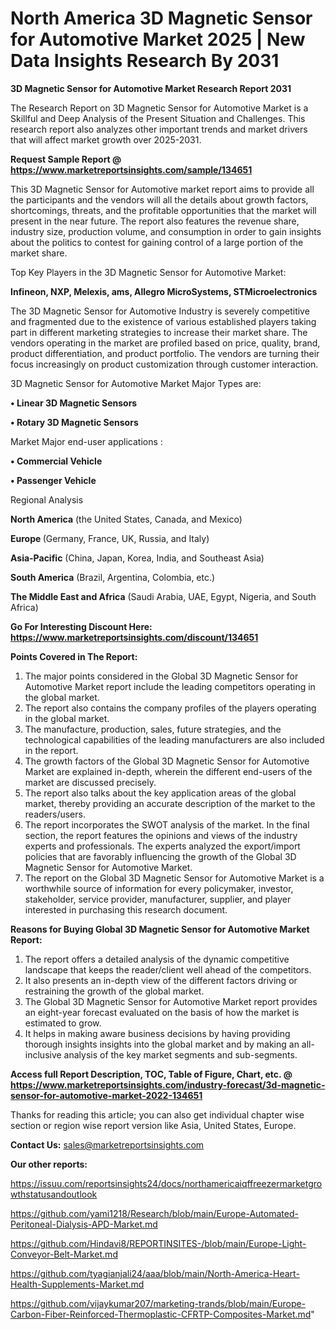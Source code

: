 # North America 3D Magnetic Sensor for Automotive Market 2025 | New Data Insights Research By 2031

<strong>3D Magnetic Sensor for Automotive Market Research Report 2031</strong>

The Research Report on 3D Magnetic Sensor for Automotive Market is a Skillful and Deep Analysis of the Present Situation and Challenges. This research report also analyzes other important trends and market drivers that will affect market growth over 2025-2031.

<strong>Request Sample Report @ <a href=https://www.marketreportsinsights.com/sample/134651>https://www.marketreportsinsights.com/sample/134651</a></strong>

This 3D Magnetic Sensor for Automotive market report aims to provide all the participants and the vendors will all the details about growth factors, shortcomings, threats, and the profitable opportunities that the market will present in the near future. The report also features the revenue share, industry size, production volume, and consumption in order to gain insights about the politics to contest for gaining control of a large portion of the market share.

Top Key Players in the 3D Magnetic Sensor for Automotive Market:

<strong>Infineon, NXP, Melexis, ams, Allegro MicroSystems, STMicroelectronics</strong>

The 3D Magnetic Sensor for Automotive Industry is severely competitive and fragmented due to the existence of various established players taking part in different marketing strategies to increase their market share. The vendors operating in the market are profiled based on price, quality, brand, product differentiation, and product portfolio. The vendors are turning their focus increasingly on product customization through customer interaction.

3D Magnetic Sensor for Automotive Market Major Types are:

<strong>• Linear 3D Magnetic Sensors

• Rotary 3D Magnetic Sensors</strong>

Market Major end-user applications :

<strong>• Commercial Vehicle

• Passenger Vehicle</strong>

Regional Analysis

</u><strong><b>North America</b></strong> (the United States, Canada, and Mexico)

<strong><b>Europe </b></strong>(Germany, France, UK, Russia, and Italy)

<strong><b>Asia-Pacific</b></strong> (China, Japan, Korea, India, and Southeast Asia)

<strong><b>South America</b></strong> (Brazil, Argentina, Colombia, etc.)

<strong><b>The Middle East and Africa</b></strong> (Saudi Arabia, UAE, Egypt, Nigeria, and South Africa)

<strong>Go For Interesting Discount Here: <a href=https://www.marketreportsinsights.com/discount/134651>https://www.marketreportsinsights.com/discount/134651</a></strong>

<strong>Points Covered in The Report:</strong>
<ol>
  <li>The major points considered in the Global 3D Magnetic Sensor for Automotive Market report include the leading competitors operating in the global market.</li>
  <li>The report also contains the company profiles of the players operating in the global market.</li>
  <li>The manufacture, production, sales, future strategies, and the technological capabilities of the leading manufacturers are also included in the report.</li>
  <li>The growth factors of the Global 3D Magnetic Sensor for Automotive Market are explained in-depth, wherein the different end-users of the market are discussed precisely.</li>
  <li>The report also talks about the key application areas of the global market, thereby providing an accurate description of the market to the readers/users.</li>
  <li>The report incorporates the SWOT analysis of the market. In the final section, the report features the opinions and views of the industry experts and professionals. The experts analyzed the export/import policies that are favorably influencing the growth of the Global 3D Magnetic Sensor for Automotive Market.</li>
  <li>The report on the Global 3D Magnetic Sensor for Automotive Market is a worthwhile source of information for every policymaker, investor, stakeholder, service provider, manufacturer, supplier, and player interested in purchasing this research document.</li>
</ol>
<strong>Reasons for Buying Global 3D Magnetic Sensor for Automotive Market Report:</strong>

<ol>
  <li>The report offers a detailed analysis of the dynamic competitive landscape that keeps the reader/client well ahead of the competitors.</li>
  <li>It also presents an in-depth view of the different factors driving or restraining the growth of the global market.</li>
  <li>The Global 3D Magnetic Sensor for Automotive Market report provides an eight-year forecast evaluated on the basis of how the market is estimated to grow.</li>
  <li>It helps in making aware business decisions by having providing thorough insights insights into the global market and by making an all-inclusive analysis of the key market segments and sub-segments.</li>
</ol>
<strong>Access full Report Description, TOC, Table of Figure, Chart, etc. @ <a href=https://www.marketreportsinsights.com/industry-forecast/3d-magnetic-sensor-for-automotive-market-2022-134651>https://www.marketreportsinsights.com/industry-forecast/3d-magnetic-sensor-for-automotive-market-2022-134651</a></strong>


Thanks for reading this article; you can also get individual chapter wise section or region wise report version like Asia, United States, Europe.

<strong>Contact Us:</strong>
sales@marketreportsinsights.com

<strong>Our other reports:</strong>

<a href=https://issuu.com/reportsinsights24/docs/northamericaiqffreezermarketgrowthstatusandoutlook>https://issuu.com/reportsinsights24/docs/northamericaiqffreezermarketgrowthstatusandoutlook</a>

<a href=https://github.com/yami1218/Research/blob/main/Europe-Automated-Peritoneal-Dialysis-APD-Market.md>https://github.com/yami1218/Research/blob/main/Europe-Automated-Peritoneal-Dialysis-APD-Market.md</a>

<a href=https://github.com/Hindavi8/REPORTINSITES-/blob/main/Europe-Light-Conveyor-Belt-Market.md>https://github.com/Hindavi8/REPORTINSITES-/blob/main/Europe-Light-Conveyor-Belt-Market.md</a>

<a href=https://github.com/tyagianjali24/aaa/blob/main/North-America-Heart-Health-Supplements-Market.md>https://github.com/tyagianjali24/aaa/blob/main/North-America-Heart-Health-Supplements-Market.md</a>

<a href=https://github.com/vijaykumar207/marketing-trands/blob/main/Europe-Carbon-Fiber-Reinforced-Thermoplastic-CFRTP-Composites-Market.md>https://github.com/vijaykumar207/marketing-trands/blob/main/Europe-Carbon-Fiber-Reinforced-Thermoplastic-CFRTP-Composites-Market.md</a>"
